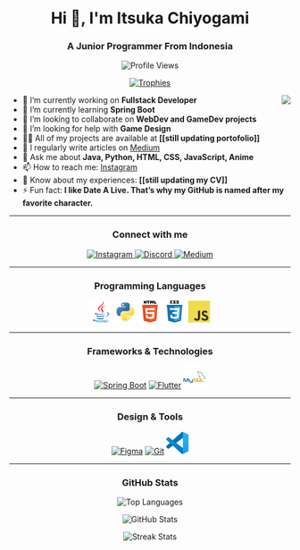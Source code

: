 <h1 align="center">Hi 👋, I'm Itsuka Chiyogami</h1>
<h3 align="center">A Junior Programmer From Indonesia</h3>

<p align="center">
  <img src="https://komarev.com/ghpvc/?username=itsukachiyogami&label=Profile%20views&color=0e75b6&style=flat" alt="Profile Views" />
</p>

<p align="center">
  <a href="https://github.com/ryo-ma/github-profile-trophy">
    <img src="https://github-profile-trophy.vercel.app/?username=itsukachiyogami&theme=dracula&margin-w=15&margin-h=15" alt="Trophies" />
  </a>
</p>

<img align="right" height="150" src="https://images.steamusercontent.com/ugc/1768206282024493262/B9093912B12A62FD4956912A66EDA23F176E3B06/?imw=512&&ima=fit&impolicy=Letterbox&imcolor=%23000000&letterbox=false" />

- 🔭 I’m currently working on **Fullstack Developer**  
- 🌱 I’m currently learning **Spring Boot**  
- 👯 I’m looking to collaborate on **WebDev and GameDev projects**  
- 🤝 I’m looking for help with **Game Design**  
- 👨‍💻 All of my projects are available at **[[still updating portofolio]]**  
- 📝 I regularly write articles on [Medium](https://medium.com/@TobiichiOrigami)  
- 💬 Ask me about **Java, Python, HTML, CSS, JavaScript, Anime**  
- 📫 How to reach me: [Instagram](https://www.instagram.com/chiyogami.itsuka/)  
- 📄 Know about my experiences: **[[still updating my CV]]**  
- ⚡ Fun fact: **I like Date A Live. That’s why my GitHub is named after my favorite character.**

---

<h3 align="center">Connect with me</h3>

<p align="center">
  <a href="https://www.instagram.com/chiyogami.itsuka/" target="_blank">
    <img src="https://img.shields.io/badge/Instagram-E4405F?style=for-the-badge&logo=instagram&logoColor=white" alt="Instagram" />
  </a>
  <a href="https://discord.gg/rWdkd7PW" target="_blank">
    <img src="https://img.shields.io/badge/Discord-5865F2?style=for-the-badge&logo=discord&logoColor=white" alt="Discord" />
  </a>
  <a href="https://medium.com/@TobiichiOrigami" target="_blank">
    <img src="https://img.shields.io/badge/Medium-000000?style=for-the-badge&logo=medium&logoColor=white" alt="Medium" />
  </a>
</p>

---

<h3 align="center">Programming Languages</h3>

<p align="center">
  <a href="https://www.java.com" target="_blank"><img src="https://raw.githubusercontent.com/devicons/devicon/master/icons/java/java-original.svg" alt="Java" width="40" height="40"/></a>
  <a href="https://www.python.org" target="_blank"><img src="https://raw.githubusercontent.com/devicons/devicon/master/icons/python/python-original.svg" alt="Python" width="40" height="40"/></a>
  <a href="https://www.w3.org/html/" target="_blank"><img src="https://raw.githubusercontent.com/devicons/devicon/master/icons/html5/html5-original-wordmark.svg" alt="HTML5" width="40" height="40"/></a>
  <a href="https://www.w3schools.com/css/" target="_blank"><img src="https://raw.githubusercontent.com/devicons/devicon/master/icons/css3/css3-original-wordmark.svg" alt="CSS3" width="40" height="40"/></a>
  <a href="https://developer.mozilla.org/en-US/docs/Web/JavaScript" target="_blank"><img src="https://raw.githubusercontent.com/devicons/devicon/master/icons/javascript/javascript-original.svg" alt="JavaScript" width="40" height="40"/></a>
</p>

---

<h3 align="center">Frameworks & Technologies</h3>

<p align="center">
  <a href="https://spring.io/" target="_blank"><img src="https://www.vectorlogo.zone/logos/springio/springio-icon.svg" alt="Spring Boot" width="40" height="40"/></a>
  <a href="https://flutter.dev" target="_blank"><img src="https://www.vectorlogo.zone/logos/flutterio/flutterio-icon.svg" alt="Flutter" width="40" height="40"/></a>
  <a href="https://www.mysql.com/" target="_blank"><img src="https://raw.githubusercontent.com/devicons/devicon/master/icons/mysql/mysql-original-wordmark.svg" alt="MySQL" width="40" height="40"/></a>
</p>

---

<h3 align="center">Design & Tools</h3>

<p align="center">
  <a href="https://www.figma.com" target="_blank"><img src="https://www.vectorlogo.zone/logos/figma/figma-icon.svg" alt="Figma" width="40" height="40"/></a>
  <a href="https://git-scm.com/" target="_blank"><img src="https://www.vectorlogo.zone/logos/git-scm/git-scm-icon.svg" alt="Git" width="40" height="40"/></a>
  <a href="https://code.visualstudio.com/" target="_blank"><img src="https://raw.githubusercontent.com/devicons/devicon/master/icons/vscode/vscode-original.svg" alt="VS Code" width="40" height="40"/></a>
</p>

---

<h3 align="center">GitHub Stats</h3>

<p align="center">
  <img src="https://github-readme-stats.vercel.app/api/top-langs?username=itsukachiyogami&show_icons=true&locale=en&layout=compact&theme=dracula" alt="Top Languages" />
</p>

<p align="center">
  <img src="https://github-readme-stats.vercel.app/api?username=itsukachiyogami&show_icons=true&locale=en&theme=dracula" alt="GitHub Stats" />
</p>

<p align="center">
  <img src="https://github-readme-streak-stats.herokuapp.com/?user=itsukachiyogami&theme=dracula" alt="Streak Stats" />
</p>

